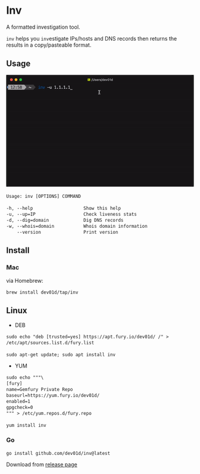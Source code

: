 # Inv

A formatted investigation tool.

`inv` helps you `inv`estigate IPs/hosts and DNS records then returns the results in a copy/pasteable format.

## Usage

<p align="center">
    <img src=".github/assets/demo.gif" max-width="100%" alt="inv command usage GIF" />
</p>

```shell
Usage: inv [OPTIONS] COMMAND

-h, --help                   Show this help
-u, --up=IP                  Check liveness stats
-d, --dig=domain             Dig DNS records
-w, --whois=domain           Whois domain information
    --version                Print version
```

## Install

### Mac

via Homebrew:

```shell
brew install dev01d/tap/inv
```

## Linux

- DEB

```shell
sudo echo "deb [trusted=yes] https://apt.fury.io/dev01d/ /" > /etc/apt/sources.list.d/fury.list

sudo apt-get update; sudo apt install inv
```

- YUM

```shell
sudo echo """\
[fury]
name=Gemfury Private Repo
baseurl=https://yum.fury.io/dev01d/
enabled=1
gpgcheck=0
""" > /etc/yum.repos.d/fury.repo

yum install inv
```

### Go

```shell
go install github.com/dev01d/inv@latest
```

Download from [release page](https://github.com/dev01d/inv/releases)
